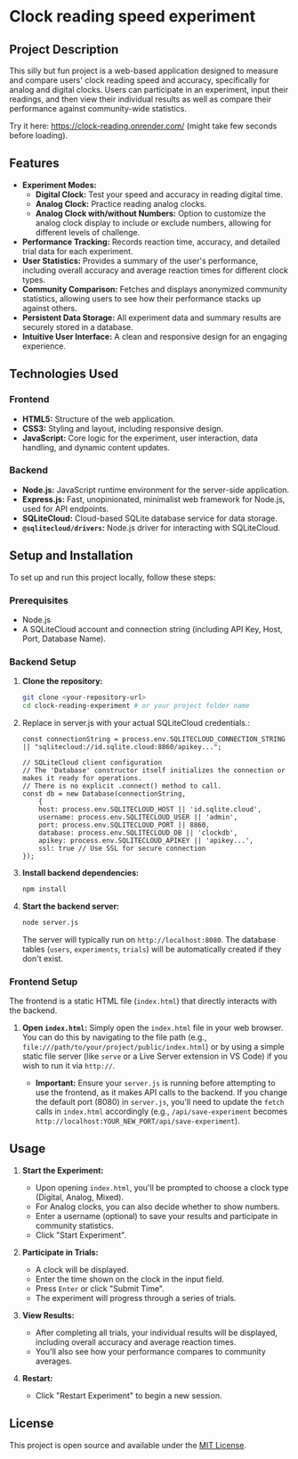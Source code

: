 # Clock reading speed experiment

## Project Description

This silly but fun project is a web-based application designed to measure and compare users' clock reading speed and accuracy, specifically for analog and digital clocks. Users can participate in an experiment, input their readings, and then view their individual results as well as compare their performance against community-wide statistics.

Try it here: https://clock-reading.onrender.com/ (might take few seconds before loading).

## Features

* **Experiment Modes:**
    * **Digital Clock:** Test your speed and accuracy in reading digital time.
    * **Analog Clock:** Practice reading analog clocks.
    * **Analog Clock with/without Numbers:** Option to customize the analog clock display to include or exclude numbers, allowing for different levels of challenge.
* **Performance Tracking:** Records reaction time, accuracy, and detailed trial data for each experiment.
* **User Statistics:** Provides a summary of the user's performance, including overall accuracy and average reaction times for different clock types.
* **Community Comparison:** Fetches and displays anonymized community statistics, allowing users to see how their performance stacks up against others.
* **Persistent Data Storage:** All experiment data and summary results are securely stored in a database.
* **Intuitive User Interface:** A clean and responsive design for an engaging experience.

## Technologies Used

### Frontend
* **HTML5:** Structure of the web application.
* **CSS3:** Styling and layout, including responsive design.
* **JavaScript:** Core logic for the experiment, user interaction, data handling, and dynamic content updates.

### Backend
* **Node.js:** JavaScript runtime environment for the server-side application.
* **Express.js:** Fast, unopinionated, minimalist web framework for Node.js, used for API endpoints.
* **SQLiteCloud:** Cloud-based SQLite database service for data storage.
* **`@sqlitecloud/drivers`:** Node.js driver for interacting with SQLiteCloud.

## Setup and Installation

To set up and run this project locally, follow these steps:

### Prerequisites

* Node.js
* A SQLiteCloud account and connection string (including API Key, Host, Port, Database Name).

### Backend Setup

1.  **Clone the repository:**
    ```bash
    git clone <your-repository-url>
    cd clock-reading-experiment # or your project folder name
    ```
2.  Replace in server.js with your actual SQLiteCloud credentials.:
    ```
    const connectionString = process.env.SQLITECLOUD_CONNECTION_STRING || "sqlitecloud://id.sqlite.cloud:8860/apikey...";

    // SQLiteCloud client configuration
    // The 'Database' constructor itself initializes the connection or makes it ready for operations.
    // There is no explicit .connect() method to call.
    const db = new Database(connectionString,
        {
        host: process.env.SQLITECLOUD_HOST || 'id.sqlite.cloud',
        username: process.env.SQLITECLOUD_USER || 'admin',
        port: process.env.SQLITECLOUD_PORT || 8860,
        database: process.env.SQLITECLOUD_DB || 'clockdb',
        apikey: process.env.SQLITECLOUD_APIKEY || 'apikey...',
        ssl: true // Use SSL for secure connection
    });

    ```

3.  **Install backend dependencies:**
    ```bash
    npm install
    ```
4.  **Start the backend server:**
    ```bash
    node server.js
    ```
    The server will typically run on `http://localhost:8080`. The database tables (`users`, `experiments`, `trials`) will be automatically created if they don't exist.

### Frontend Setup

The frontend is a static HTML file (`index.html`) that directly interacts with the backend.

1.  **Open `index.html`:**
    Simply open the `index.html` file in your web browser. You can do this by navigating to the file path (e.g., `file:///path/to/your/project/public/index.html`) or by using a simple static file server (like `serve` or a Live Server extension in VS Code) if you wish to run it via `http://`.

    * **Important:** Ensure your `server.js` is running before attempting to use the frontend, as it makes API calls to the backend. If you change the default port (8080) in `server.js`, you'll need to update the `fetch` calls in `index.html` accordingly (e.g., `/api/save-experiment` becomes `http://localhost:YOUR_NEW_PORT/api/save-experiment`).

## Usage

1.  **Start the Experiment:**
    * Upon opening `index.html`, you'll be prompted to choose a clock type (Digital, Analog, Mixed).
    * For Analog clocks, you can also decide whether to show numbers.
    * Enter a username (optional) to save your results and participate in community statistics.
    * Click "Start Experiment".

2.  **Participate in Trials:**
    * A clock will be displayed.
    * Enter the time shown on the clock in the input field.
    * Press `Enter` or click "Submit Time".
    * The experiment will progress through a series of trials.

3.  **View Results:**
    * After completing all trials, your individual results will be displayed, including overall accuracy and average reaction times.
    * You'll also see how your performance compares to community averages.

4.  **Restart:**
    * Click "Restart Experiment" to begin a new session.

## License

This project is open source and available under the [MIT License](LICENSE).